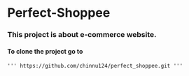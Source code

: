 # Perfect-Shoppee
### This project is about e-commerce website.
#### To clone the project go to 
```
''' https://github.com/chinnu124/perfect_shoppee.git '''
```
